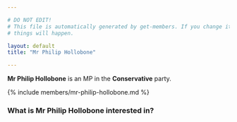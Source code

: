 ```yaml
---

# DO NOT EDIT!
# This file is automatically generated by get-members. If you change it, bad
# things will happen.

layout: default
title: "Mr Philip Hollobone"

---
```


**Mr Philip Hollobone** is an MP in the **Conservative** party.

{% include members/mr-philip-hollobone.md %}

### What is Mr Philip Hollobone interested in?


